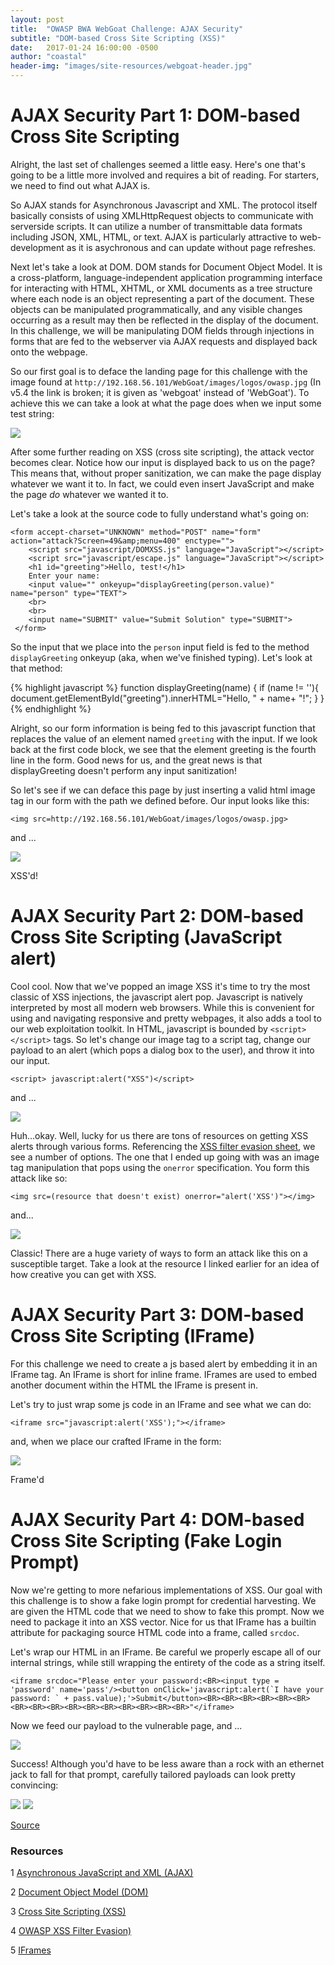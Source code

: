 ```yaml
---
layout: post
title:  "OWASP BWA WebGoat Challenge: AJAX Security"
subtitle: "DOM-based Cross Site Scripting (XSS)"
date:   2017-01-24 16:00:00 -0500
author: "coastal"
header-img: "images/site-resources/webgoat-header.jpg"
---
```

# AJAX Security Part 1: DOM-based Cross Site Scripting
Alright, the last set of challenges seemed a little easy. Here's one that's going to be a little more involved and requires a bit of reading. For starters, we need to find out what AJAX is.

So AJAX stands for Asynchronous Javascript and XML. The protocol itself basically consists of using XMLHttpRequest objects to communicate with serverside scripts. It can utilize a number of transmittable data formats including JSON, XML, HTML, or text. AJAX is particularly attractive to web-development as it is asychronous and can update without page refreshes.

Next let's take a look at DOM. DOM stands for Document Object Model. It is a cross-platform, language-independent application programming interface for interacting with HTML, XHTML, or XML documents as a tree structure where each node is an object representing a part of the document. These objects can be manipulated programmatically, and any visible changes occurring as a result may then be reflected in the display of the document. In this challenge, we will be manipulating DOM fields through injections in forms that are fed to the webserver via AJAX requests and displayed back onto the webpage.

So our first goal is to deface the landing page for this challenge with the image found at ```http://192.168.56.101/WebGoat/images/logos/owasp.jpg``` (In v5.4 the link is broken; it is given as 'webgoat' instead of 'WebGoat'). To achieve this we can take a look at what the page does when we input some test string:

<img src="{{ site.baseurl }}/images/webgoat/2017-01-24-webgoat_part_3/dom-input.jpg">

After some further reading on XSS (cross site scripting), the attack vector becomes clear. Notice how our input is displayed back to us on the page? This means that, without proper sanitization, we can make the page display whatever we want it to. In fact, we could even insert JavaScript and make the page *do* whatever we wanted it to. 

Let's take a look at the source code to fully understand what's going on:

```
<form accept-charset="UNKNOWN" method="POST" name="form" action="attack?Screen=49&amp;menu=400" enctype="">
	<script src="javascript/DOMXSS.js" language="JavaScript"></script>
	<script src="javascript/escape.js" language="JavaScript"></script>
	<h1 id="greeting">Hello, test!</h1>
	Enter your name:
	<input value="" onkeyup="displayGreeting(person.value)" name="person" type="TEXT">
	<br>
	<br>
	<input name="SUBMIT" value="Submit Solution" type="SUBMIT">
 </form>
```
So the input that we place into the ```person``` input field is fed to the method ```displayGreeting``` onkeyup (aka, when we've finished typing). Let's look at that method:

{% highlight javascript %}
function displayGreeting(name) {
	if (name != ''){
		document.getElementById("greeting").innerHTML="Hello, " + name+ "!";
	}
}
{% endhighlight %}

Alright, so our form information is being fed to this javascript function that replaces the value of an element named ```greeting``` with the input. If we look back at the first code block, we see that the element greeting is the fourth line in the form. Good news for us, and the great news is that displayGreeting doesn't perform any input sanitization!

So let's see if we can deface this page by just inserting a valid html image tag in our form with the path we defined before. Our input looks like this:

```
<img src=http://192.168.56.101/WebGoat/images/logos/owasp.jpg> 
```

and ...

<img src="{{ site.baseurl }}/images/webgoat/2017-01-24-webgoat_part_3/dom-xss.jpg">

XSS'd!

# AJAX Security Part 2: DOM-based Cross Site Scripting (JavaScript alert)
Cool cool. Now that we've popped an image XSS it's time to try the most classic of XSS injections, the javascript alert pop. Javascript is natively interpreted by most all modern web browsers. While this is convenient for using and navigating responsive and pretty webpages, it also adds a tool to our web exploitation toolkit. In HTML, javascript is bounded by ```<script></script>``` tags. So let's change our image tag to a script tag, change our payload to an alert (which pops a dialog box to the user), and throw it into our input.

```
<script> javascript:alert("XSS")</script>
```

and ...

<img src="{{ site.baseurl }}/images/webgoat/2017-01-24-webgoat_part_3/dom-javascript-fail.jpg">

Huh...okay. Well, lucky for us there are tons of resources on getting XSS alerts through various forms. Referencing the [XSS filter evasion sheet][xss-fuzzing], we see a number of options. The one that I ended up going with was an image tag manipulation that pops using the ```onerror``` specification. You form this attack like so:

```
<img src=(resource that doesn't exist) onerror="alert('XSS')"></img>
```

and...

<img src="{{ site.baseurl }}/images/webgoat/2017-01-24-webgoat_part_3/dom-javascript-success.jpg">

Classic! There are a huge variety of ways to form an attack like this on a susceptible target. Take a look at the resource I linked earlier for an idea of how creative you can get with XSS.

# AJAX Security Part 3: DOM-based Cross Site Scripting (IFrame)
For this challenge we need to create a js based alert by embedding it in an IFrame tag. An IFrame is short for inline frame. IFrames are used to embed another document within the HTML the IFrame is present in.

Let's try to just wrap some js code in an IFrame and see what we can do:

```
<iframe src="javascript:alert('XSS');"></iframe>
```

and, when we place our crafted IFrame in the form:

<img src="{{ site.baseurl }}/images/webgoat/2017-01-24-webgoat_part_3/dom-iframe.jpg">

Frame'd

# AJAX Security Part 4: DOM-based Cross Site Scripting (Fake Login Prompt)
Now we're getting to more nefarious implementations of XSS. Our goal with this challenge is to show a fake login prompt for credential harvesting. We are given the HTML code that we need to show to fake this prompt. Now we need to package it into an XSS vector. Nice for us that IFrame has a builtin attribute for packaging source HTML code into a frame, called ```srcdoc```.

Let's wrap our HTML in an IFrame. Be careful we properly escape all of our internal strings, while still wrapping the entirety of the code as a string itself.

```
<iframe srcdoc="Please enter your password:<BR><input type = 'password' name='pass'/><button onClick='javascript:alert(`I have your password: ` + pass.value);'>Submit</button><BR><BR><BR><BR><BR><BR><BR><BR><BR><BR><BR><BR><BR><BR><BR><BR>"</iframe>
```

Now we feed our payload to the vulnerable page, and ...

<img src="{{ site.baseurl }}/images/2017-01-24-webgoat_part_3/dom-iframe-login.jpg">

Success! Although you'd have to be less aware than a rock with an ethernet jack to fall for that prompt, carefully tailored payloads can look pretty convincing:

<img src="{{ site.baseurl }}/images/webgoat/2017-01-24-webgoat_part_3/convincing-credential-harvester-1.jpg">
<img src="{{ site.baseurl }}/images/webgoat/2017-01-24-webgoat_part_3/convincing-credential-harvester-2.jpg">

[Source][pentest-lab]

### Resources

1 [Asynchronous JavaScript and XML (AJAX)][ajax]

2 [Document Object Model (DOM)][dom]

3 [Cross Site Scripting (XSS)][xss]

4 [OWASP XSS Filter Evasion)][xss-fuzzing]

5 [IFrames][iframes]

[ajax]:https://developer.mozilla.org/en-US/docs/AJAX/Getting_Started
[dom]:https://www.w3.org/DOM/
[xss]:https://www.owasp.org/index.php/Cross-site_Scripting_(XSS)
[xss-fuzzing]:https://www.owasp.org/index.php/XSS_Filter_Evasion_Cheat_Sheet
[pentest-lab]:https://pentestlab.blog/2012/02/24/credential-harvester-attack-method/
[iframes]:http://www.w3schools.com/tags/tag_iframe.asp
